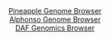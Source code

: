 <div id="Pineapple_Genome_Browser" align="center">
  <a href="https://igv.org/app/?sessionURL=blob:zZJRb9owFIX_i6VWmxQSOwFCIqEppRQQXbsVKKJVFTmJk3gkdrCdQEH893lo015WqTxsmuQH..ra95zj7wAaIiTlDPjANlHHRAgYQOZ8O8NlVZA7XBIJ_BQXkhhAkJQIwmIC_ANIsVR48XCrb.ZKVdK3LKqqVolZxk3pmLjEe87wVpoxL60BLwoccYEVF9K6ErjhFs2a1pZEuKpMPdsxO1aCFbZwUeWcSW5VhGXhVr8X_iqFGWG8JGFZF4qeBIRaj9aYmCn.FCxnQRwTKafkdZL0g.kkeHSGi6dRd_C0uB8vF93l5YxmDKtakP4.GQdo5S2Cea0mwZfpquvtFXzIbibwwrm.HO4qKojsIxf1nJ7tuq4OhrKE7P4nz3rRM33z9qZej8exxy_sK.QNPjfTdODtpqvN9Tx7w_nRAAWPa00CiHPh.ggaDuwaHbvb.rFFPQNCT.cjOAX.84sBlMDxWrc_H4B6rTQvQJJNfULHAFwkRAC_5UHoIs.zO223DT0PHY0DqEXx98K9WTx4LrQD2.6GKS2UhjkJJaukiRkzmzg1s_2ZaUZr7K7yfO7OrnrzQXEzjqpRlUPvWn39Y5Y97V.PPn2gNvoeRf.Eu_cIMVV0LmzrW8y.teWdvM_KNkTFbjXK0uF.9BgM34znvGhSLkqsdL.u6ONP2hosKGZKFxoqaUQLql6XOkW.BT6yHQ0tiHnBNYVAZNEHaEADdeDH33A6x5fjdw--">Pineapple Genome Browser</a>
</div>
<div id="Alphonso_Genome_Browser" align="center">
  <a href="https://igv.org/app/?sessionURL=blob:zZNdT9swFIb_iyXQJqX5JEkTCU0pkFFY6UQpHUUoOnWcxCOxg.02LVX_.wzatBsm0YtNk3JhH_njPY.fbNGKCEk5QzFyTcc3HQcZSFa8m0DT1uQKGiJRXEAtiYEEKYggDBMUb1EBUsH0.oveWSnVytiyqGp7DbCSm9IzoYFnzqCTJuaNdcLrGhZcgOJCWgMBK27RctXryALa1tR3e6Zv5aDAgrqtOJPcagkrs06fl_0qZSVhvCFZs6wVfQ2Q6Tw6Y24W8CmZTRKMiZSXZDPMj5PLYXLrnU3nn4OT.XR8PpsGs8MJLRmopSDHocBj.FoynrtXN.O78TC9.5bDunRu8YF3eni2bqkg8tgJnb7Xd8PQ1mAoy8n6f.pZf3TPvr2o2lyIo5OSpZczbC9HUzEPv3vpaDJ6s28H7QxUc7zUHiBciTB2bMOzA8N3g97L0Okbth1pOoJTFN8_GEgJwI96.f0WqU2rbUGSPC1fxTEQFzkRKO5Fth06UeT6R.GRHUXOztiipaj_Htp0eh2Ftpu4bpAVtFZa5TyTrJUmMGaucGGWz3uyPB9tMK5bOvDD4II2gyTtJ1W1PuXQ_YGlgfTVr8.nG31Pon9i3XuCmGqxr2rs8WJ.W0Liz29kOgg0InHgpmU364Lh2z_ZC6D94BRcNKD0el3R05..rUBQYEoXVlTSBa2p2sw0R96h2HE9rS3CvObaQyTKxQfbsA3Htz_.1tPbPex.AA--">Alphonso Genome Browser</a>
</div>


<div id="DAF_Genomics_Browser" align="center">
  <a href="https://igv.org/app/?sessionURL=blob:tZF9a9swEMa_y8H6l.1YthPHhjDcJulKlxaSumEtJVztc.zVtjxJzktDvvuE11LYKGPQgSQk7uV5dL8DbEjIgtcQgmOxvsUYGCBzvl1g1ZR0hRVJCDMsJRkgKCNBdUIQHiBDqTCef9WVuVKNDHu9FDNzTTWvikRa0rWwMSVvVU461XQsrPCZ17iVVsIrnaywh2WT81ryHiYJSWnavYbq9WqL.niNrbqWtKraUhWd6kqb0MZSK0PttqhT2v3FyH9Q1qv4HC0XUVd_SfuLdBRdXkS37iS.Ox.c3cXXX5bxYHmyKNY1qlbQ6PxqXj7He5ylp9_Z2Yym4x2b3eyn083kkzs.meyaQpAcMZ8N3aEz9Dw4GlDypNUIIMkFC5ln.M7QcDzPfLm6_YGegeAFhPcPBiiByZNOvz.A2jcaFEj60XbMDOAiJQGhGdi2z4LA6Xu.ZwcBOxoHaEX5wSSn8TzwbSdynIH1iJXWz4qyG58W.jP4URh_66z3v2LaPI5vviWni3TNk0mbzloRRUw.Bf5t_A4mA979VsZFhUqHfj1foGCp1Sqq1RsV9_hw_Ak-">DAF Genomics Browser</a>
</div>
